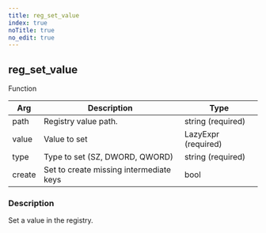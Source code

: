 ```yaml
---
title: reg_set_value
index: true
noTitle: true
no_edit: true
---
```




<div class="vql_item"></div>


## reg_set_value
<span class='vql_type label label-warning pull-right page-header'>Function</span>



<div class="vqlargs"></div>

Arg | Description | Type
----|-------------|-----
path|Registry value path.|string (required)
value|Value to set|LazyExpr (required)
type|Type to set (SZ, DWORD, QWORD)|string (required)
create|Set to create missing intermediate keys|bool

### Description

Set a value in the registry.

